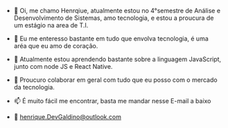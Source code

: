 - 👋 Oi, me chamo Henrqiue, atualmente estou no 4°semestre de Análise e Desenvolvimento de Sistemas, amo tecnologia, e estou a proucura de um estágio na area de T.I. 

- 👀 Eu me enteresso bastante em tudo que envolva tecnologia, é uma aréa que eu amo de coração.
- 🌱 Atualmente estou aprendendo bastante sobre a linguagem JavaScript, junto com node JS e React Native.
- 💞️ Proucuro colaborar em geral com tudo que eu posso com o mercado da tecnologia.
- 📫 É muito fácil me encontrar, basta me mandar nesse E-mail a baixo
- 📧 henrique.DevGaldino@outlook.com

<!---
Henrique031/Henrique031 is a ✨ special ✨ repository because its `README.md` (this file) appears on your GitHub profile.
You can click the Preview link to take a look at your changes.
--->
